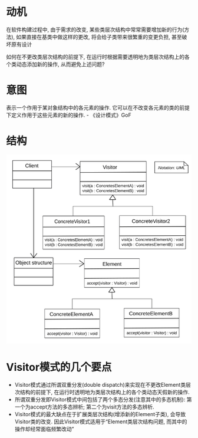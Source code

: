 # 动机
在软件构建过程中, 由于需求的改变, 某些类层次结构中常常需要增加新的行为(方法), 如果直接在基类中做这样的更改, 将会给子类带来很繁重的变更负担, 甚至破坏原有设计

如何在不更改类层次结构的前提下, 在运行时根据需要透明地为类层次结构上的各个类动态添加新的操作, 从而避免上述问题?

# 意图

表示一个作用于某对象结构中的各元素的操作. 它可以在不改变各元素的类的前提下定义作用于这些元素的新的操作. - 《设计模式》GoF

# 结构
![](./uml.png)

# Visitor模式的几个要点
* Visitor模式通过所谓双重分发(double dispatch)来实现在不更改Element类层次结构的前提下, 在运行时透明地为类层次结构上的各个类动态天假新的操作.
* 所谓双重分发即Visitor模式中间包括了两个多态分发(注意其中的多态机制): 第一个为accept方法的多态辨析; 第二个为visit方法的多态辨析.
* Visitor模式的最大缺点在于扩展类层次结构(增添新的Element子类), 会导致Visitor类的改变. 因此Visitor模式适用于“Element类层次结构问题, 而其中的操作却经常面临频繁改动”